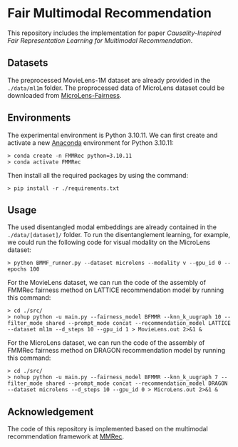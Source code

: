 

# Fair Multimodal Recommendation

This repository includes the implementation for paper *Causality-Inspired Fair Representation Learning for Multimodal Recommendation*.

## Datasets
The preprocessed MovieLens-1M dataset are already provided in the `./data/ml1m` folder. The proprocessed data of MicroLens dataset could be downloaded from [MicroLens-Fairness](https://recsys.westlake.edu.cn/MicroLens-Fairness-Dataset/).

## Environments

The experimental environment is Python 3.10.11. We can first create and activate a new [Anaconda](https://www.anaconda.com/) environment for Python 3.10.11:
```
> conda create -n FMMRec python=3.10.11
> conda activate FMMRec
```

Then install all the required packages by using the command:
```
> pip install -r ./requirements.txt
```

## Usage
The used disentangled modal embeddings are already contained in the `./data/[dataset]/` folder. To run the disentanglement learning, for example, we could run the following code for visual modality on the MicroLens dataset:
```
> python BMMF_runner.py --dataset microlens --modality v --gpu_id 0 --epochs 100
```

For the MovieLens dataset, we can run the code of the assembly of FMMRec fairness method on LATTICE recommendation model by running this command:
```
> cd ./src/
> nohup python -u main.py --fairness_model BFMMR --knn_k_uugraph 10 --filter_mode shared --prompt_mode concat --recommendation_model LATTICE --dataset ml1m --d_steps 10 --gpu_id 1 > MovieLens.out 2>&1 &
```

For the MicroLens dataset, we can run the code of the assembly of FMMRec fairness method on DRAGON recommendation model by running this command:
```
> cd ./src/
> nohup python -u main.py --fairness_model BFMMR --knn_k_uugraph 7 --filter_mode shared --prompt_mode concat --recommendation_model DRAGON --dataset microlens --d_steps 10 --gpu_id 0 > MicroLens.out 2>&1 &
```

## Acknowledgement
The code of this repository is implemented based on the multimodal recommendation framework at [MMRec](https://github.com/enoche/MMRec).

